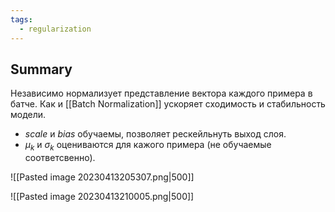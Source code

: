 ```yaml
---
tags:
  - regularization
---
```

## Summary
Независимо нормализует представление вектора каждого примера в батче. Как и [[Batch Normalization]] ускоряет сходимость и стабильность модели.

- $scale$ и $bias$ обучаемы, позволяет рескейльнуть выход слоя.
- $\mu_k$ и $\sigma_k$ оцениваются для кажого примера (не обучаемые соответсвенно).

![[Pasted image 20230413205307.png|500]]

![[Pasted image 20230413210005.png|500]]